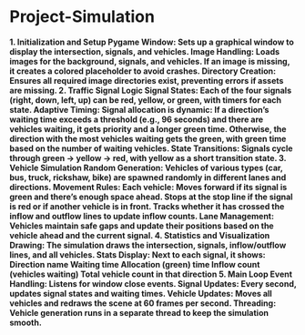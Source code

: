 # Project-Simulation
<b>1. Initialization and Setup<b>
Pygame Window: Sets up a graphical window to display the intersection, signals, and vehicles.
Image Handling: Loads images for the background, signals, and vehicles. If an image is missing, it creates a colored placeholder to avoid crashes.
Directory Creation: Ensures all required image directories exist, preventing errors if assets are missing.
2. Traffic Signal Logic
Signal States: Each of the four signals (right, down, left, up) can be red, yellow, or green, with timers for each state.
Adaptive Timing: Signal allocation is dynamic:
If a direction’s waiting time exceeds a threshold (e.g., 96 seconds) and there are vehicles waiting, it gets priority and a longer green time.
Otherwise, the direction with the most vehicles waiting gets the green, with green time based on the number of waiting vehicles.
State Transitions: Signals cycle through green → yellow → red, with yellow as a short transition state.
3. Vehicle Simulation
Random Generation: Vehicles of various types (car, bus, truck, rickshaw, bike) are spawned randomly in different lanes and directions.
Movement Rules: Each vehicle:
Moves forward if its signal is green and there’s enough space ahead.
Stops at the stop line if the signal is red or if another vehicle is in front.
Tracks whether it has crossed the inflow and outflow lines to update inflow counts.
Lane Management: Vehicles maintain safe gaps and update their positions based on the vehicle ahead and the current signal.
4. Statistics and Visualization
Drawing: The simulation draws the intersection, signals, inflow/outflow lines, and all vehicles.
Stats Display: Next to each signal, it shows:
Direction name
Waiting time
Allocation (green) time
Inflow count (vehicles waiting)
Total vehicle count in that direction
5. Main Loop
Event Handling: Listens for window close events.
Signal Updates: Every second, updates signal states and waiting times.
Vehicle Updates: Moves all vehicles and redraws the scene at 60 frames per second.
Threading: Vehicle generation runs in a separate thread to keep the simulation smooth.
